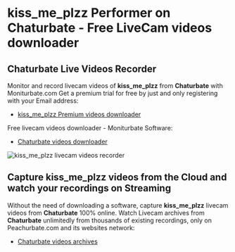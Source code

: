 # kiss_me_plzz Performer on Chaturbate - Free LiveCam videos downloader

## Chaturbate Live Videos Recorder

Monitor and record livecam videos of **kiss_me_plzz** from **Chaturbate** with Moniturbate.com
Get a premium trial for free by just and only registering with your Email address:
* [kiss_me_plzz Premium videos downloader](https://moniturbate.com/request-demo-licence-key.html)

Free livecam videos downloader - Moniturbate Software:
* [Chaturbate videos downloader](https://moniturbate.com/moniturbate-download-software.html)

![kiss_me_plzz livecam videos recorder](https://peachurnet.com/templates/moniturbate-software.png)


## Capture kiss_me_plzz videos from the Cloud and watch your recordings on Streaming

Without the need of downloading a software, capture **kiss_me_plzz** livecam videos from **Chaturbate** 100% online.
Watch Livecam archives from **Chaturbate** unlimitedly from thousands of existing recordings, only on Peachurbate.com and its websites network:
* [Chaturbate videos archives](https://peachurnet.com/)